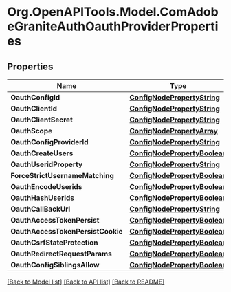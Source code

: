 # Org.OpenAPITools.Model.ComAdobeGraniteAuthOauthProviderProperties
## Properties

Name | Type | Description | Notes
------------ | ------------- | ------------- | -------------
**OauthConfigId** | [**ConfigNodePropertyString**](ConfigNodePropertyString.md) |  | [optional] 
**OauthClientId** | [**ConfigNodePropertyString**](ConfigNodePropertyString.md) |  | [optional] 
**OauthClientSecret** | [**ConfigNodePropertyString**](ConfigNodePropertyString.md) |  | [optional] 
**OauthScope** | [**ConfigNodePropertyArray**](ConfigNodePropertyArray.md) |  | [optional] 
**OauthConfigProviderId** | [**ConfigNodePropertyString**](ConfigNodePropertyString.md) |  | [optional] 
**OauthCreateUsers** | [**ConfigNodePropertyBoolean**](ConfigNodePropertyBoolean.md) |  | [optional] 
**OauthUseridProperty** | [**ConfigNodePropertyString**](ConfigNodePropertyString.md) |  | [optional] 
**ForceStrictUsernameMatching** | [**ConfigNodePropertyBoolean**](ConfigNodePropertyBoolean.md) |  | [optional] 
**OauthEncodeUserids** | [**ConfigNodePropertyBoolean**](ConfigNodePropertyBoolean.md) |  | [optional] 
**OauthHashUserids** | [**ConfigNodePropertyBoolean**](ConfigNodePropertyBoolean.md) |  | [optional] 
**OauthCallBackUrl** | [**ConfigNodePropertyString**](ConfigNodePropertyString.md) |  | [optional] 
**OauthAccessTokenPersist** | [**ConfigNodePropertyBoolean**](ConfigNodePropertyBoolean.md) |  | [optional] 
**OauthAccessTokenPersistCookie** | [**ConfigNodePropertyBoolean**](ConfigNodePropertyBoolean.md) |  | [optional] 
**OauthCsrfStateProtection** | [**ConfigNodePropertyBoolean**](ConfigNodePropertyBoolean.md) |  | [optional] 
**OauthRedirectRequestParams** | [**ConfigNodePropertyBoolean**](ConfigNodePropertyBoolean.md) |  | [optional] 
**OauthConfigSiblingsAllow** | [**ConfigNodePropertyBoolean**](ConfigNodePropertyBoolean.md) |  | [optional] 

[[Back to Model list]](../README.md#documentation-for-models) [[Back to API list]](../README.md#documentation-for-api-endpoints) [[Back to README]](../README.md)

